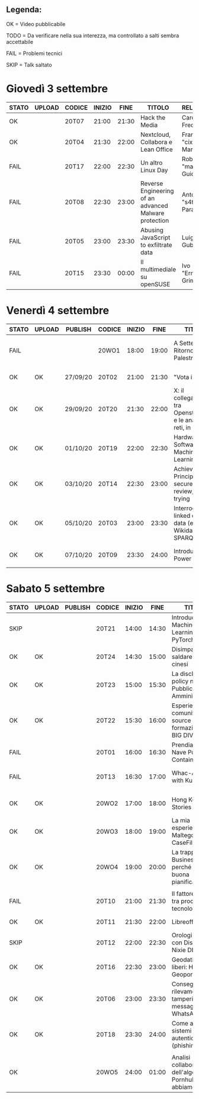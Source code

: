 ## Legenda:

OK = Video pubblicabile

TODO = Da verificare nella sua interezza, ma controllato a salti sembra accettabile

FAIL = Problemi tecnici

SKIP = Talk saltato

# Giovedì 3 settembre

| STATO | UPLOAD | CODICE | INIZIO | FINE  | TITOLO                                                               | RELATORE                            |
|-------|--------|--------|--------|-------|----------------------------------------------------------------------|-------------------------------------|
| OK    |        | 20T07  | 21:00  | 21:30 | Hack the Media                                                       | Carola Frediani                     |
| OK    |        | 20T04  | 21:30  | 22:00 | Nextcloud, Collabora e Lean Office                                   | Francesco "cix" De Marchi           |
| FAIL  |        | 20T17  | 22:00  | 22:30 | Un altro Linux Day                                                   | Roberto "madbob" Guido              |
| FAIL  |        | 20T08  | 22:30  | 23:00 | Reverse Engineering of an advanced Malware protection                | Antonio "s4tan" Parata              |
| FAIL  |        | 20T05  | 23:00  | 23:30 | Abusing JavaScript to exfiltrate data                                | Luigi Gubello                       |
| FAIL  |        | 20T15  | 23:30  | 00:00 | Il multimediale su openSUSE                                          | Ivo "Ermejo" Grimaldi               |


# Venerdì 4 settembre

| STATO | UPLOAD | PUBLISH  | CODICE | INIZIO | FINE  | TITOLO                                                               | RELATORE                            |
|-------|--------|----------|--------|--------|-------|----------------------------------------------------------------------|-------------------------------------|
| FAIL  |        |          | 20WO1  | 18:00  | 19:00 | A Settembre Ritorno in Palestra                                      | Alvise Giacomazzi e Luca Pellegrini |
|       |        |          |        |        |       |                                                                      |                                     |
| OK    | OK     | 27/09/20 | 20T02  | 21:00  | 21:30 | "Vota i dati"                                                        | Luca Corsato                        |
| OK    | OK     | 29/09/20 | 20T20  | 21:30  | 22:00 | X: il collegamento tra Openstreetmap e le analisi di reti, in Python | Fabio Lamanna                       |
| OK    | OK     | 01/10/20 | 20T19  | 22:00  | 22:30 | Hardware e Software per Machine Learning                             | Davide Caminati                     |
| OK    | OK     | 03/10/20 | 20T14  | 22:30  | 23:00 | Achieve Pareto Principle in secure code review, or die trying        | Sandro "guly" Zaccarini             |
| OK    | OK     | 05/10/20 | 20T03  | 23:00  | 23:30 | Interrogare i linked open data (e Wikidata) con SPARQL               | Lorenzo Losa                        |
| OK    | OK     | 07/10/20 | 20T09  | 23:30  | 24:00 | Introduzione a Power Analysis                                        | Federico "fox" Scrinzi              |


# Sabato 5 settembre

| STATO | UPLOAD | PUBLISH  | CODICE | INIZIO | FINE  | TITOLO                                                               | RELATORE                            |
|-------|--------|----------|--------|--------|-------|----------------------------------------------------------------------|-------------------------------------|
| SKIP  |        |          | 20T21  | 14:00  | 14:30 | Introduction to Machine Learning with PyTorch                        | Cesare Montresor                    |
| OK    | OK     |          | 20T24  | 14:30  | 15:00 | Disimpara a saldare grazie ai cinesi                                 | Mastro Gippo                        |
| OK    | OK     |          | 20T23  | 15:00  | 15:30 | La disclosure policy nella Pubblica Amministrazione                  | Umberto Rosini                      |
| OK    | OK     |          | 20T22  | 15:30  | 16:00 | Esperienze fra comunità open source e formazione in BIG DIVE         | Stefania Delprete                   |
| FAIL  |        |          | 20T01  | 16:00  | 16:30 | Prendiamo una Nave Porta Container                                   | Fabio "FVZ" Cazzin                  |
| FAIL  |        |          | 20T13  | 16:30  | 17:00 | Whac-A-Mole with Kubernetes                                          | Alessandro "jekil" Tanasi           |
|       |        |          |        |        |       |                                                                      |                                     |
| OK    | OK     |          | 20WO2  | 17:00  | 18:00 | Hong Kong Stories                                                    | Giovanni "venetanji" Lion           |
| OK    | OK     |          | 20WO3  | 18:00  | 19:00 | La mia esperienza con Maltego e CaseFile                             | Claudio "CoD" Canavese              |
| OK    | OK     |          | 20WO4  | 19:00  | 20:00 | La trappola del Business Plan: perché una buona pianificazione...    | Stefano Schiavo                     |
|       |        |          |        |        |       |                                                                      |                                     |
| FAIL  |        |          | 20T10  | 21:00  | 21:30 | Il fattore umano tra procedure e tecnologie                          | Yvette "vodka" Agostini             |
| OK    | OK     |          | 20T11  | 21:30  | 22:00 | Libreoffice 7.0                                                      | Italo Vignoli                       |
| SKIP  |        |          | 20T12  | 22:00  | 22:30 | Orologi vintage con Display Nixie DIY                                | Lorenzo De Luca                     |
| OK    | OK     |          | 20T16  | 22:30  | 23:00 | Geodati (quasi) liberi: Hacking di Geoportali                        | Amedeo Fadini                       |
| OK    | OK     |          | 20T06  | 23:00  | 23:30 | Conseguenze e rilevamento del tampering sui messaggi WhatsApp        | Andrea Lazzarotto                   |
| OK    | OK     |          | 20T18  | 23:30  | 24:00 | Come aggirare i sistemi a doppia autenticazione (phishing-ng)        | Gianfranco Ciotti                   |
|       |        |          |        |        |       |                                                                      |                                     |
| OK    |        |          | 20WO5  | 24:00  | 01:00 | Analisi collaborativa dell'algoritmo di Pornhub, cosa abbiamo...     | vecna                               |
